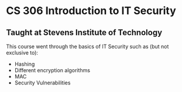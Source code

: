 # CS 306 Introduction to IT Security
## Taught at Stevens Institute of Technology
This course went through the basics of IT Security such as (but not exclusive to):
- Hashing
- Different encryption algorithms
- MAC
- Security Vulnerabilities
